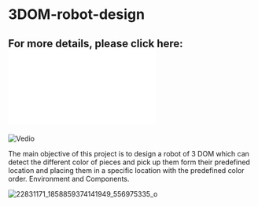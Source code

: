 # 3DOM-robot-design
## For more details, please click here: ![Report](Report.pdf)
![Vedio](https://www.youtube.com/watch?v=Eoky1jd89eM)

The main objective of this project is to design a robot of 3 DOM which can detect the different color of pieces and pick up them form their predefined location and placing them in a specific location with the predefined color order. Environment and Components.


![22831171_1858859374141949_556975335_o](https://user-images.githubusercontent.com/84999739/120624213-21a4f100-c469-11eb-8c62-d07d1c198c89.jpg)
